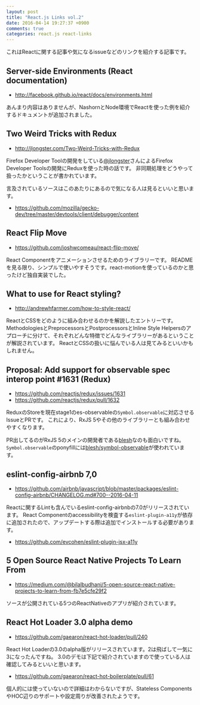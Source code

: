 ```yaml
---
layout: post
title: "React.js Links vol.2"
date: 2016-04-14 19:27:37 +0900
comments: true
categories: react.js react-links
---
```


これはReactに関する記事や気になるissueなどのリンクを紹介する記事です。

<!-- more -->


## Server-side Environments (React documentation)

* http://facebook.github.io/react/docs/environments.html

あんまり内容はありませんが、NashornとNode環境でReactを使った例を紹介するドキュメントが追加されました。


## Two Weird Tricks with Redux

* http://jlongster.com/Two-Weird-Tricks-with-Redux

Firefox Developer Toolの開発をしている[@jlongster](https://twitter.com/jlongster)さんによるFirefox Developer Toolsの開発にReduxを使った時の話です。
非同期処理をどうやって扱ったかということが書かれています。

言及されているソースはこのあたりにあるので気になる人は見るといいと思います。

* https://github.com/mozilla/gecko-dev/tree/master/devtools/client/debugger/content


## React Flip Move

* https://github.com/joshwcomeau/react-flip-move/

React Componentをアニメーションさせるためのライブラリーです。
READMEを見る限り、シンプルで使いやすそうです。react-motionを使っているのかと思ったけど独自実装でした。


## What to use for React styling?

* http://andrewhfarmer.com/how-to-style-react/

ReactとCSSをどのように組み合わせるのかを解説したエントリーです。
MethodologiesとPreprocessorsとPostprocessorsとInline Style Helpersのアプローチに分けて、それぞれどんな特徴でどんなライブラリーがあるということが解説されています。
ReactとCSSの扱いに悩んでいる人は見てみるといいかもしれません。


## Proposal: Add support for observable spec interop point #1631 (Redux)

* https://github.com/reactjs/redux/issues/1631
* https://github.com/reactjs/redux/pull/1632

ReduxのStoreを現在stage1のes-observableの`Symbol.observable`に対応させるIssueとPRです。
これにより、RxJS 5やその他のライブラリーとも組み合わせやすくなります。

PR出してるのがRxJS 5のメインの開発者である[blesh](https://github.com/blesh)なのも面白いですね。
`Symbol.observable`のponyfillには[blesh/symbol-observable](https://github.com/blesh/symbol-observable)が使われています。


## eslint-config-airbnb 7,0

* https://github.com/airbnb/javascript/blob/master/packages/eslint-config-airbnb/CHANGELOG.md#700--2016-04-11

Reactに関するLintも含んでいるeslint-config-airbnbの7.0がリリースされています。
React Componentのaccessibilityを検査する`eslint-plugin-a11y`が依存に追加されたので、アップデートする際は追加でインストールする必要があります。

* https://github.com/evcohen/eslint-plugin-jsx-a11y


## 5 Open Source React Native Projects To Learn From

* https://medium.com/@bilalbudhani/5-open-source-react-native-projects-to-learn-from-fb7e5cfe29f2

ソースが公開されている5つのReactNativeのアプリが紹介されています。

## React Hot Loader 3.0 alpha demo

* https://github.com/gaearon/react-hot-loader/pull/240

React Hot Loaderの3.0のalpha版がリリースされています。2は飛ばして一気に3になったんですね。
3.0のデモは下記で紹介されていますので使っている人は確認してみるといいと思います。

* https://github.com/gaearon/react-hot-boilerplate/pull/61

個人的には使っていないので詳細はわからないですが、Stateless ComponentsやHOC辺りのサポートや設定周りが改善されたようです。
